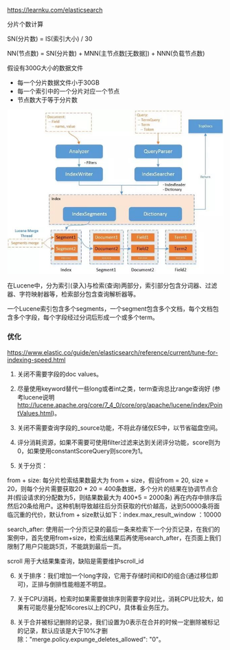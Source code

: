 https://learnku.com/elasticsearch

分片个数计算

SN(分片数) = IS(索引大小) / 30

NN(节点数) = SN(分片数) + MNN(主节点数[无数据]) + NNN(负载节点数)

假设有300G大小的数据文件

- 每一个分片数据文件小于30GB
- 每一个索引中的一个分片对应一个节点
- 节点数大于等于分片数

![](img/es-lucene.jpg)

在Lucene中，分为索引(录入)与检索(查询)两部分，索引部分包含分词器、过滤器、字符映射器等，检索部分包含查询解析器等。

一个Lucene索引包含多个segments，一个segment包含多个文档，每个文档包含多个字段，每个字段经过分词后形成一个或多个term。

### 优化
https://www.elastic.co/guide/en/elasticsearch/reference/current/tune-for-indexing-speed.html

1. 关闭不需要字段的doc values。

2. 尽量使用keyword替代一些long或者int之类，term查询总比range查询好 (参考lucene说明 http://lucene.apache.org/core/7_4_0/core/org/apache/lucene/index/PointValues.html)。

3. 关闭不需要查询字段的_source功能，不将此存储仅ES中，以节省磁盘空间。

4. 评分消耗资源，如果不需要可使用filter过滤来达到关闭评分功能，score则为0，如果使用constantScoreQuery则score为1。

5. 关于分页：

from + size: 每分片检索结果数最大为 from + size，假设from = 20, size = 20，则每个分片需要获取20 * 20 = 400条数据，多个分片的结果在协调节点合并(假设请求的分配数为5，则结果数最大为 400*5 = 2000条) 再在内存中排序后然后20条给用户。这种机制导致越往后分页获取的代价越高，达到50000条将面临沉重的代价，默认from + size默认如下：index.max_result_window ：10000

search_after: 使用前一个分页记录的最后一条来检索下一个分页记录，在我们的案例中，首先使用from+size，检索出结果后再使用search_after，在页面上我们限制了用户只能跳5页，不能跳到最后一页。

scroll 用于大结果集查询，缺陷是需要维护scroll_id

6. 关于排序：我们增加一个long字段，它用于存储时间和ID的组合(通过移位即可)，正排与倒排性能相差不明显。

7. 关于CPU消耗，检索时如果需要做排序则需要字段对比，消耗CPU比较大，如果有可能尽量分配16cores以上的CPU，具体看业务压力。

8. 关于合并被标记删除的记录，我们设置为0表示在合并的时候一定删除被标记的记录，默认应该是大于10%才删除："merge.policy.expunge_deletes_allowed": "0"。
